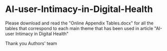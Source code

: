 # AI-user-Intimacy-in-Digital-Health

Please download and read the "Online Appendix Tables.docx" for all the tables that correspond to each main theme that has been used in article "AI-user Intimacy in Digital Health"


Thank you
Authors' team
